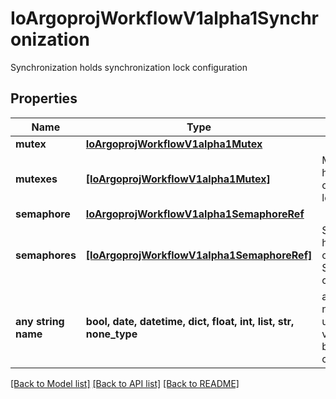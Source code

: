 # IoArgoprojWorkflowV1alpha1Synchronization

Synchronization holds synchronization lock configuration

## Properties
Name | Type | Description | Notes
------------ | ------------- | ------------- | -------------
**mutex** | [**IoArgoprojWorkflowV1alpha1Mutex**](IoArgoprojWorkflowV1alpha1Mutex.md) |  | [optional] 
**mutexes** | [**[IoArgoprojWorkflowV1alpha1Mutex]**](IoArgoprojWorkflowV1alpha1Mutex.md) | Mutexes holds the list of Mutex lock details | [optional] 
**semaphore** | [**IoArgoprojWorkflowV1alpha1SemaphoreRef**](IoArgoprojWorkflowV1alpha1SemaphoreRef.md) |  | [optional] 
**semaphores** | [**[IoArgoprojWorkflowV1alpha1SemaphoreRef]**](IoArgoprojWorkflowV1alpha1SemaphoreRef.md) | Semaphores holds the list of Semaphores configuration | [optional] 
**any string name** | **bool, date, datetime, dict, float, int, list, str, none_type** | any string name can be used but the value must be the correct type | [optional]

[[Back to Model list]](../README.md#documentation-for-models) [[Back to API list]](../README.md#documentation-for-api-endpoints) [[Back to README]](../README.md)


